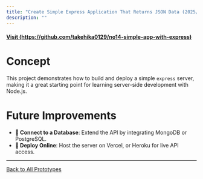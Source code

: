 ```yaml
---
title: "Create Simple Express Application That Returns JSON Data (2025/02/28)"
description: ""
---
```


#### [Visit (https://github.com/takehika0129/no14-simple-app-with-express)](https://github.com/takehika0129/no14-simple-app-with-express)


# **Concept**
This project demonstrates how to build and deploy a simple `express` server, making it a great starting point for learning server-side development with Node.js.

  
# **Future Improvements**
- **🔗 Connect to a Database**: Extend the API by integrating MongoDB or PostgreSQL.
- **📡 Deploy Online**: Host the server on Vercel, or Heroku for live API access.


---
[Back to All Prototypes](../index.md)
